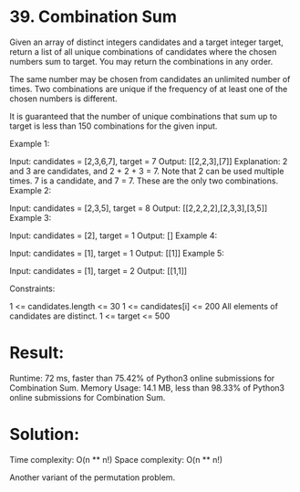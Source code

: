 # 39. Combination Sum

Given an array of distinct integers candidates and a target integer target, return a list of all unique combinations of candidates where the chosen numbers sum to target. You may return the combinations in any order.

The same number may be chosen from candidates an unlimited number of times. Two combinations are unique if the frequency of at least one of the chosen numbers is different.

It is guaranteed that the number of unique combinations that sum up to target is less than 150 combinations for the given input.

 

Example 1:

Input: candidates = [2,3,6,7], target = 7
Output: [[2,2,3],[7]]
Explanation:
2 and 3 are candidates, and 2 + 2 + 3 = 7. Note that 2 can be used multiple times.
7 is a candidate, and 7 = 7.
These are the only two combinations.
Example 2:

Input: candidates = [2,3,5], target = 8
Output: [[2,2,2,2],[2,3,3],[3,5]]
Example 3:

Input: candidates = [2], target = 1
Output: []
Example 4:

Input: candidates = [1], target = 1
Output: [[1]]
Example 5:

Input: candidates = [1], target = 2
Output: [[1,1]]
 

Constraints:

1 <= candidates.length <= 30
1 <= candidates[i] <= 200
All elements of candidates are distinct.
1 <= target <= 500

# Result:

Runtime: 72 ms, faster than 75.42% of Python3 online submissions for Combination Sum.
Memory Usage: 14.1 MB, less than 98.33% of Python3 online submissions for Combination Sum.

# Solution:

Time complexity: O(n ** n!)
Space complexity: O(n ** n!)

Another variant of the permutation problem. 
